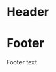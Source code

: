 
# Header

<script language="html">
    <div component:id="context">
        <div component:view="list">
            <button class="ui button" data-component-action="new">New</button>
    
        </div>
    
        <div component:view="edit">
            <button class="ui button" data-component-action="back">Back</button>
    
    
            <div component:id="dropdown" component:impl="0-test/TableFilter/Dropdown"/>
        </div>
    </div>
</script>


# Footer

Footer text


<script component:id="context" component:location="window">
exports.main = function (LIB, globalContext) {
	return LIB.firewidgets.Widget(function (context) {
		return {
			"#chscript:redraw": {
                getTemplateData: function (data) {
                    var views = {};
                    views[
                        context.get("selectedId") ? "edit" : "list"
                    ] = true;
                    return {
                        "$views": views
                    };
                },
                afterRender: function (domNode, data) {
                    var helpers = this;
                    domNode.click(function (event) {
                        var node = helpers.findActionableNode(event.target);
                        if (node) {
                            if (node.action === "new") {
                                context.set("selectedId", "new");
                            } else
                            if (node.action === "back") {
                                context.set("selectedId", "");
                            }
                        }
                    });
                }
			}
		}
    });
}
</script>



<script component:id="dropdown" component:location="window">
exports.main = function (LIB, globalContext) {
	return LIB.firewidgets.Widget(function (context) {
		return {
			"#chscript:redraw": {
                mapData: function (data) {
                    return {
                        "@load": [
                            "categories"
                        ],
                        "@map": {
                          'options': data.connect('blog.categories/*')
                        }
                    };
                }
			}
		}
    });
}
</script>

<script component:id="dropdown" component:location="server">
exports.main = function (LIB, globalContext) {
	return LIB.firewidgets.Widget(function (context) {
		return {
			"#0.FireWidgets": {
                getDataForPointer: function (pointer) {
                    const nedb = globalContext.adapters["data.nedb"].adapter.nedb;
                    if (pointer === "categories") {
                        return nedb('blog.categories', function (table, callback) {
                			return table.find({}, callback);
                		}).then(function (records) {
                            return {
                                "blog.categories": records
                            };
                		});
                    }
                }
			}
		}
    });
}
</script>
